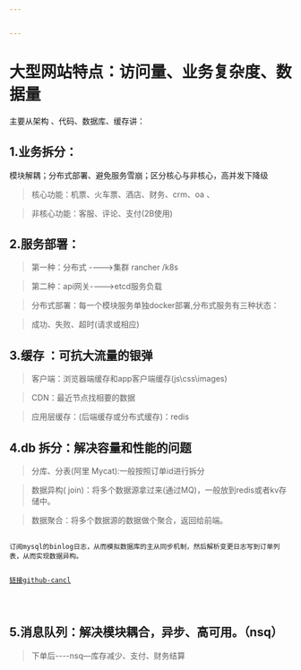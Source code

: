 ```yaml
---


---
```


<h1 id="大型网站特点：访问量、业务复杂度、数据量">大型网站特点：访问量、业务复杂度、数据量</h1>
<p>主要从架构 、代码、数据库、缓存讲：</p>
<h2 id="业务拆分：">1.业务拆分：</h2>
<p>模块解耦；分布式部署、避免服务雪崩；区分核心与非核心，高并发下降级</p>
<blockquote>
<p>核心功能：机票、火车票、酒店、财务、crm、oa 、</p>
</blockquote>
<blockquote>
<p>非核心功能：客服、评论、支付(2B使用)</p>
</blockquote>
<h2 id="服务部署：">2.服务部署：</h2>
<blockquote>
<p>第一种：分布式 ----&gt;集群 rancher /k8s</p>
</blockquote>
<blockquote>
<p>第二种：api网关----&gt;etcd服务负载</p>
</blockquote>
<blockquote>
<p>分布式部署：每一个模块服务单独docker部署,分布式服务有三种状态：</p>
</blockquote>
<blockquote>
<p>成功、失败、超时(请求或相应)</p>
</blockquote>
<h2 id="缓存-：可抗大流量的银弹">3.缓存 ：可抗大流量的银弹</h2>
<blockquote>
<p>客户端：浏览器端缓存和app客户端缓存(js\css\images)</p>
</blockquote>
<blockquote>
<p>CDN：最近节点找相要的数据</p>
</blockquote>
<blockquote>
<p>应用层缓存：(后端缓存或分布式缓存)：redis</p>
</blockquote>
<h2 id="db-拆分：解决容量和性能的问题">4.db 拆分：解决容量和性能的问题</h2>
<blockquote>
<p>分库、分表(阿里 Mycat):一般按照订单id进行拆分</p>
</blockquote>
<blockquote>
<p>数据异构( join)：将多个数据源拿过来(通过MQ)，一般放到redis或者kv存储中。</p>
</blockquote>
<blockquote>
<p>数据聚合：将多个数据源的数据做个聚合，返回给前端。</p>
</blockquote>
<pre class=" language-undefined"><code class="prism language-以mysql为例： language-undefined">
订阅mysql的binlog日志，从而模拟数据库的主从同步机制，然后解析变更日志写到订单列表，从而实现数据异构。  

[链接github-cancl](https://github.com/alibaba/canal)

</code></pre>
<h2 id="消息队列：解决模块耦合，异步、高可用。（nsq）">5.消息队列：解决模块耦合，异步、高可用。（nsq）</h2>
<blockquote>
<p>下单后----nsq—库存减少、支付、财务结算</p>
</blockquote>


